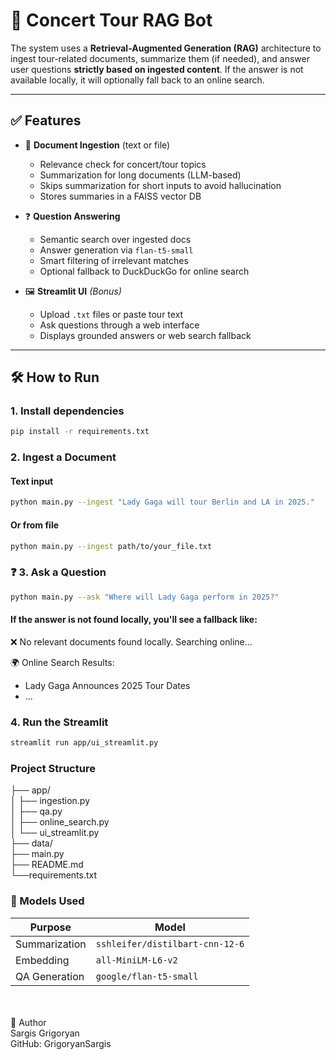 # 🎤 Concert Tour RAG Bot

The system uses a **Retrieval-Augmented Generation (RAG)** architecture to ingest tour-related documents, summarize them (if needed), and answer user questions **strictly based on ingested content**. If the answer is not available locally, it will optionally fall back to an online search.

---

## ✅ Features

- 📄 **Document Ingestion** (text or file)
  - Relevance check for concert/tour topics
  - Summarization for long documents (LLM-based)
  - Skips summarization for short inputs to avoid hallucination
  - Stores summaries in a FAISS vector DB

- ❓ **Question Answering**
  - Semantic search over ingested docs
  - Answer generation via `flan-t5-small`
  - Smart filtering of irrelevant matches
  - Optional fallback to DuckDuckGo for online search

- 🖼️ **Streamlit UI** *(Bonus)*
  - Upload `.txt` files or paste tour text
  - Ask questions through a web interface
  - Displays grounded answers or web search fallback

---

## 🛠️ How to Run

### 1. Install dependencies
```bash
pip install -r requirements.txt
```
### 2. Ingest a Document
#### Text input
```bash
python main.py --ingest "Lady Gaga will tour Berlin and LA in 2025."
```
#### Or from file
```bash
python main.py --ingest path/to/your_file.txt
```
### ❓ 3. Ask a Question
```bash
python main.py --ask "Where will Lady Gaga perform in 2025?"
```
#### If the answer is not found locally, you'll see a fallback like:
❌ No relevant documents found locally. Searching online...

🌍 Online Search Results:
- Lady Gaga Announces 2025 Tour Dates
- ...
### 4. Run the Streamlit
```bash
streamlit run app/ui_streamlit.py
```



### Project Structure
├── app/<br>
│   ├── ingestion.py<br>
│   ├── qa.py<br>
│   ├── online_search.py<br>
│   └── ui_streamlit.py<br>
├── data/<br>
├── main.py<br>
├── README.md<br>
└──requirements.txt<br>


### 🧠 Models Used

| Purpose        | Model                          |
|----------------|--------------------------------|
| Summarization  | `sshleifer/distilbart-cnn-12-6` |
| Embedding      | `all-MiniLM-L6-v2`              |
| QA Generation  | `google/flan-t5-small`          |


<br>
<br>
👤 Author<br>
Sargis Grigoryan<br>
GitHub: GrigoryanSargis<br>
